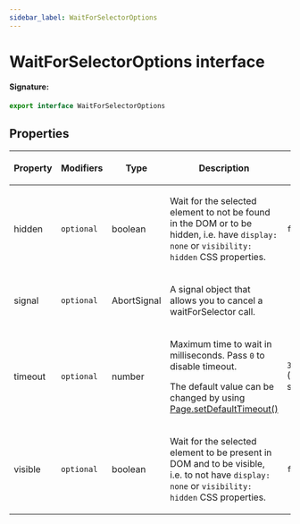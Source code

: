 ```yaml
---
sidebar_label: WaitForSelectorOptions
---
```


# WaitForSelectorOptions interface

#### Signature:

```typescript
export interface WaitForSelectorOptions
```

## Properties

<table><thead><tr><th>

Property

</th><th>

Modifiers

</th><th>

Type

</th><th>

Description

</th><th>

Default

</th></tr></thead>
<tbody><tr><td>

<span id="hidden">hidden</span>

</td><td>

`optional`

</td><td>

boolean

</td><td>

Wait for the selected element to not be found in the DOM or to be hidden, i.e. have `display: none` or `visibility: hidden` CSS properties.

</td><td>

`false`

</td></tr>
<tr><td>

<span id="signal">signal</span>

</td><td>

`optional`

</td><td>

AbortSignal

</td><td>

A signal object that allows you to cancel a waitForSelector call.

</td><td>

</td></tr>
<tr><td>

<span id="timeout">timeout</span>

</td><td>

`optional`

</td><td>

number

</td><td>

Maximum time to wait in milliseconds. Pass `0` to disable timeout.

The default value can be changed by using [Page.setDefaultTimeout()](./puppeteer.page.setdefaulttimeout.md)

</td><td>

`30_000` (30 seconds)

</td></tr>
<tr><td>

<span id="visible">visible</span>

</td><td>

`optional`

</td><td>

boolean

</td><td>

Wait for the selected element to be present in DOM and to be visible, i.e. to not have `display: none` or `visibility: hidden` CSS properties.

</td><td>

`false`

</td></tr>
</tbody></table>
